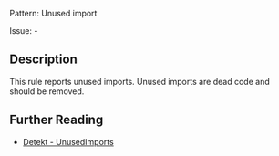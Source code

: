 Pattern: Unused import

Issue: -

## Description

This rule reports unused imports. Unused imports are dead code and should be removed.

## Further Reading

* [Detekt - UnusedImports](https://arturbosch.github.io/detekt/style.html#unusedimports)